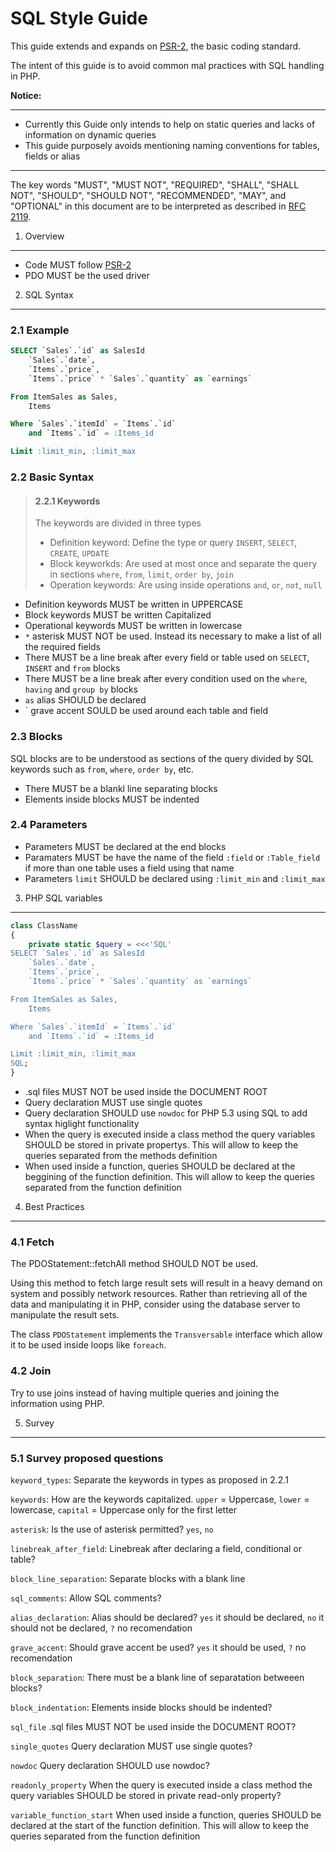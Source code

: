 SQL Style Guide
===============

This guide extends and expands on [PSR-2][], the basic coding standard.

The intent of this guide is to avoid common mal practices with SQL handling in PHP.

**Notice:**

----

- Currently this Guide only intends to help on static queries and lacks of information on dynamic queries
- This guide purposely avoids mentioning naming conventions for tables, fields or alias

--- 

The key words "MUST", "MUST NOT", "REQUIRED", "SHALL", "SHALL NOT", "SHOULD",
"SHOULD NOT", "RECOMMENDED", "MAY", and "OPTIONAL" in this document are to be
interpreted as described in [RFC 2119][].

[RFC 2119]: http://www.ietf.org/rfc/rfc2119.txt
[PSR-2]: https://github.com/php-fig/fig-standards/blob/master/accepted/PSR-2-coding-style-guide.md

1. Overview
-----------

- Code MUST follow [PSR-2][]
- PDO MUST be the used driver

2. SQL Syntax
--------------

### 2.1 Example

```SQL
SELECT `Sales`.`id` as SalesId
    `Sales`.`date`,
    `Items`.`price`,
    `Items`.`price` * `Sales`.`quantity` as `earnings`

From ItemSales as Sales,
    Items

Where `Sales`.`itemId` = `Items`.`id`
    and `Items`.`id` = :Items_id

Limit :limit_min, :limit_max
```

### 2.2 Basic Syntax

> #### 2.2.1 Keywords
> 
> The keywords are divided in three types
> 
> - Definition keyword: Define the type or query `INSERT`, `SELECT`, `CREATE`, `UPDATE`
> - Block keyworkds: Are used at most once and separate the query in sections `where`, `from`, `limit`, `order by`, `join`
> - Operation keywords: Are using inside operations `and`, `or`, `not`, `null`

- Definition keywords MUST be written in UPPERCASE
- Block keywords MUST be written Capitalized
- Operational keywords MUST be written in lowercase
- `*` asterisk MUST NOT be used. Instead its necessary to make a list of all the required fields
- There MUST be a line break after every field or table used on `SELECT`, `INSERT` and `from` blocks
- There MUST be a line break after every condition used on the `where`, `having` and `group by` blocks
- `as` alias SHOULD be declared
- ` grave accent SOULD be used around each table and field

### 2.3 Blocks

SQL blocks are to be understood as sections of the query divided by SQL keywords such as `from`, `where`, `order by`, etc.

- There MUST be a blankl line separating blocks
- Elements inside blocks MUST be indented

### 2.4 Parameters

- Parameters MUST be declared at the end blocks
- Paramaters MUST be have the name of the field `:field` or `:Table_field` if more than one table uses a field using that name
- Parameters `limit` SHOULD be declared using `:limit_min` and `:limit_max`

3. PHP SQL variables
--------------------

```PHP
class ClassName
{
    private static $query = <<<'SQL'
SELECT `Sales`.`id` as SalesId
    `Sales`.`date`,
    `Items`.`price`,
    `Items`.`price` * `Sales`.`quantity` as `earnings`

From ItemSales as Sales,
    Items

Where `Sales`.`itemId` = `Items`.`id`
    and `Items`.`id` = :Items_id

Limit :limit_min, :limit_max
SQL;
}
```

- .sql files MUST NOT be used inside the DOCUMENT ROOT
- Query declaration MUST use single quotes
- Query declaration SHOULD use `nowdoc` for PHP 5.3 using SQL to add syntax higlight functionality
- When the query is executed inside a class method the query variables SHOULD be stored in private propertys. This will allow to keep the queries separated from the methods definition
- When used inside a function, queries SHOULD be declared at the beggining of the function definition. This will allow to keep the queries separated from the function definition

4. Best Practices
-----------------

### 4.1 Fetch

The PDOStatement::fetchAll method SHOULD NOT be used.

Using this method to fetch large result sets will result in a heavy demand on system and possibly network resources. Rather than retrieving all of the data and manipulating it in PHP, consider using the database server to manipulate the result sets.

The class `PDOStatement` implements the `Transversable` interface which allow it to be used inside loops like `foreach`.

### 4.2 Join

Try to use joins instead of having multiple queries and joining the information using PHP.

5. Survey
---------

### 5.1 Survey proposed questions

`keyword_types`: Separate the keywords in types as proposed in 2.2.1

`keywords`: How are the keywords capitalized. `upper` = Uppercase, `lower` = lowercase, `capital` = Uppercase only for the first letter

`asterisk`: Is the use of asterisk permitted? `yes`, `no`

`linebreak_after_field`: Linebreak after declaring a field, conditional or table?

`block_line_separation`: Separate blocks with a blank line

`sql_comments`: Allow SQL comments?

`alias_declaration`: Alias should be declared? `yes` it should be declared, `no` it should not be declared, `?` no recomendation

`grave_accent`: Should grave accent be used? `yes` it should be used, `?` no recomendation

`block_separation`: There must be a blank line of separatation betweeen blocks?

`block_indentation`: Elements inside blocks should be indented?

`sql_file` .sql files MUST NOT be used inside the DOCUMENT ROOT?

`single_quotes` Query declaration MUST use single quotes?

`nowdoc` Query declaration SHOULD use nowdoc?

`readonly_property` When the query is executed inside a class method the query variables SHOULD be stored in private read-only property?

`variable_function_start` When used inside a function, queries SHOULD be declared at the start of the function definition. This will allow to keep the queries separated from the function definition
